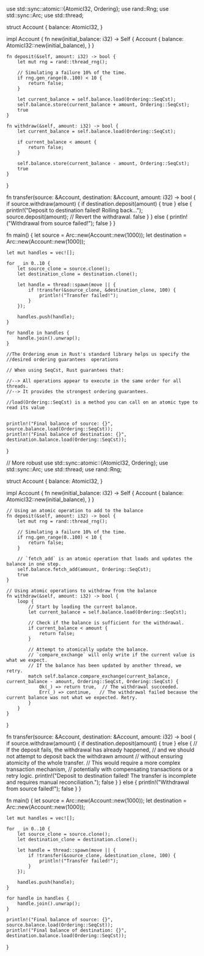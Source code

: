 use std::sync::atomic::{AtomicI32, Ordering};
use rand::Rng;
use std::sync::Arc;
use std::thread;

struct Account {
    balance: AtomicI32,
}

impl Account {
    fn new(initial_balance: i32) -> Self {
        Account {
            balance: AtomicI32::new(initial_balance),
        }
    }

    fn deposit(&self, amount: i32) -> bool {
        let mut rng = rand::thread_rng();

        // Simulating a failure 10% of the time.
        if rng.gen_range(0..100) < 10 {
            return false;
        }

        let current_balance = self.balance.load(Ordering::SeqCst);
        self.balance.store(current_balance + amount, Ordering::SeqCst);
        true
    }

    fn withdraw(&self, amount: i32) -> bool {
        let current_balance = self.balance.load(Ordering::SeqCst);

        if current_balance < amount {
            return false;
        }

        self.balance.store(current_balance - amount, Ordering::SeqCst);
        true
    }
}

fn transfer(source: &Account, destination: &Account, amount: i32) -> bool {
    if source.withdraw(amount) {
        if destination.deposit(amount) {
            true
        } else {
            println!("Deposit to destination failed! Rolling back...");
            source.deposit(amount);  // Revert the withdrawal.
            false
        }
    } else {
        println!("Withdrawal from source failed!");
        false
    }
}

fn main() {
    let source = Arc::new(Account::new(1000));
    let destination = Arc::new(Account::new(1000));

    let mut handles = vec![];

    for _ in 0..10 {
        let source_clone = source.clone();
        let destination_clone = destination.clone();

        let handle = thread::spawn(move || {
            if !transfer(&source_clone, &destination_clone, 100) {
                println!("Transfer failed!");
            }
        });

        handles.push(handle);
    }

    for handle in handles {
        handle.join().unwrap();
    }
    
    //The Ordering enum in Rust's standard library helps us specify the 
    //desired ordering guarantees  operations
    
    // When using SeqCst, Rust guarantees that:

    //--> All operations appear to execute in the same order for all threads.
    //--> It provides the strongest ordering guarantees.
    
    //load(Ordering::SeqCst) is a method you can call on an atomic type to read its value
    

    println!("Final balance of source: {}", source.balance.load(Ordering::SeqCst));
    println!("Final balance of destination: {}", destination.balance.load(Ordering::SeqCst));
}


// More robust 
use std::sync::atomic::{AtomicI32, Ordering};
use std::sync::Arc;
use std::thread;
use rand::Rng;

struct Account {
    balance: AtomicI32,
}

impl Account {
    fn new(initial_balance: i32) -> Self {
        Account {
            balance: AtomicI32::new(initial_balance),
        }
    }

    // Using an atomic operation to add to the balance
    fn deposit(&self, amount: i32) -> bool {
        let mut rng = rand::thread_rng();

        // Simulating a failure 10% of the time.
        if rng.gen_range(0..100) < 10 {
            return false;
        }

        // `fetch_add` is an atomic operation that loads and updates the balance in one step.
        self.balance.fetch_add(amount, Ordering::SeqCst);
        true
    }

    // Using atomic operations to withdraw from the balance
    fn withdraw(&self, amount: i32) -> bool {
        loop {
            // Start by loading the current balance.
            let current_balance = self.balance.load(Ordering::SeqCst);

            // Check if the balance is sufficient for the withdrawal.
            if current_balance < amount {
                return false;
            }

            // Attempt to atomically update the balance.
            // `compare_exchange` will only write if the current value is what we expect.
            // If the balance has been updated by another thread, we retry.
            match self.balance.compare_exchange(current_balance, current_balance - amount, Ordering::SeqCst, Ordering::SeqCst) {
                Ok(_) => return true,  // The withdrawal succeeded.
                Err(_) => continue,   // The withdrawal failed because the current balance was not what we expected. Retry.
            }
        }
    }
}

fn transfer(source: &Account, destination: &Account, amount: i32) -> bool {
    if source.withdraw(amount) {
        if destination.deposit(amount) {
            true
        } else {
            // If the deposit fails, the withdrawal has already happened,
            // and we should not attempt to deposit back the withdrawn amount
            // without ensuring atomicity of the whole transfer.
            // This would require a more complex transaction mechanism,
            // potentially with compensating transactions or a retry logic.
            println!("Deposit to destination failed! The transfer is incomplete and requires manual reconciliation.");
            false
        }
    } else {
        println!("Withdrawal from source failed!");
        false
    }
}

fn main() {
    let source = Arc::new(Account::new(1000));
    let destination = Arc::new(Account::new(1000));

    let mut handles = vec![];

    for _ in 0..10 {
        let source_clone = source.clone();
        let destination_clone = destination.clone();

        let handle = thread::spawn(move || {
            if !transfer(&source_clone, &destination_clone, 100) {
                println!("Transfer failed!");
            }
        });

        handles.push(handle);
    }

    for handle in handles {
        handle.join().unwrap();
    }

    println!("Final balance of source: {}", source.balance.load(Ordering::SeqCst));
    println!("Final balance of destination: {}", destination.balance.load(Ordering::SeqCst));
}
